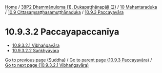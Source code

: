 
[Home](/) / [38P2 Dhammānuloma (1), Dukapaṭṭhānapāḷi (2)](../../../../38P2.md) / [10 Mahantaraduka](../../../10.md) / [10.9 Cittasaṃsaṭṭhasamuṭṭhānaduka](../../10.9.md) / [10.9.3 Paccayavāra](../10.9.3.md)

# 10.9.3.2 Paccayapaccanīya

* [10.9.3.2.1 Vibhaṅgavāra](10.9.3.2/10.9.3.2.1.md)
* [10.9.3.2.2 Saṅkhyāvāra](10.9.3.2/10.9.3.2.2.md)

[Go to previous page (Suddha)](10.9.3.1/10.9.3.1.2/Suddha.md) / [Go to parent page (10.9.3 Paccayavāra)](../10.9.3.md) / [Go to next page (10.9.3.2.1 Vibhaṅgavāra)](10.9.3.2/10.9.3.2.1.md)


